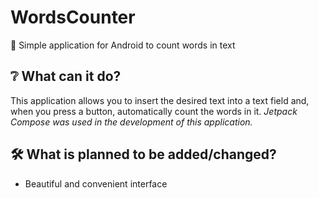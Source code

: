# WordsCounter

📖 Simple application for Android to count words in text

## ❔ What can it do?

This application allows you to insert the desired text into a text field and, when you press a button, automatically count the words in it.
_Jetpack Compose was used in the development of this application._

## 🛠️ What is planned to be added/changed?

- Beautiful and convenient interface

